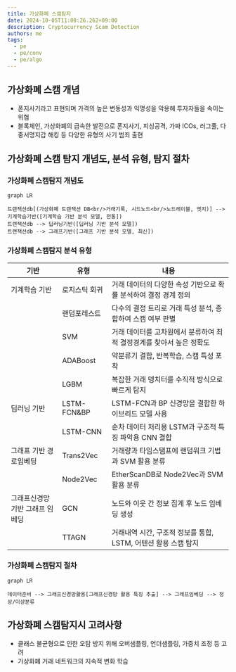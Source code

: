 ```yaml
---
title: 가상화폐 스캠탐지
date: 2024-10-05T11:08:26.262+09:00
description: Cryptocurrency Scam Detection
authors: me
tags:
  - pe
  - pe/conv 
  - pe/algo
---
```


## 가상화폐 스캠 개념

- 폰지사기라고 표현되며 가격의 높은 변동성과 익명성을 악용해 투자자들을 속이는 위협
- 블록체인, 가상화폐의 급속한 발전으로 폰지사기, 피싱공격, 가짜 ICOs, 러그풀, 다중서명지갑 해킹 등 다양한 유형의 사기 범죄 출현

## 가상화폐 스캠 탐지 개념도, 분석 유형, 탐지 절차

### 가상화폐 스캠탐지 개념도

```mermaid
graph LR

트랜잭션db[(가상화폐 트랜잭션 DB<br/>거래기록, 시드노드<br/>노드레이블, 엣지)] --> 기계학습기반([기계학습 기반 분석 모델, 전통])
트랜잭션db --> 딥러닝기반([딥러닝 기반 분석 모델])
트랜잭션db --> 그래프기반([그래프 기반 분석 모델, 최신])
```

### 가상화폐 스캠탐지 분석 유형

| 기반 | 유형 | 내용 |
| --- | --- | --- |
| 기계학습 기반 | 로지스틱 회귀 | 거래 데이터의 다양한 속성 기반으로 확률 분석하여 결정 경계 정의 |
| | 랜덤포레스트 | 다수의 결정 트리로 거래 특성 분석, 종합하여 스캠 여부 판별 |
| | SVM | 거래 데이터를 고차원에서 분류하여 최적 결정경계를 찾아서 높은 정확도 |
| | ADABoost | 약분류기 결합, 반복학습, 스캠 특성 포착 |
| | LGBM | 복잡한 거래 뎅치터를 수직적 방식으로 빠르게 탐지 |
| 딥러닝 기반 | LSTM-FCN&BP | LSTM-FCN과 BP 신경망을 결합한 하이브리드 모델 사용 |
| | LSTM-CNN | 순차 데이터 처리용 LSTM과 구조적 특징 파악용 CNN 결합 |
| 그래프 기반 경로임베딩 | Trans2Vec | 거래량과 타임스탬프에 랜덤워크 기법과 SVM 활용 분류 |
| | Node2Vec | EtherScanDB로 Node2Vec과 SVM 활용 분류 |
| 그래프신경망 기반 그래프 임베딩 | GCN | 노드와 이웃 간 정보 집계 후 노드 임베딩 생성 |
| | TTAGN | 거래내역 시간, 구조적 정보를 통합, LSTM, 어텐션 활용 스캠 탐지 |

### 가상화폐 스캠탐지 절차

```mermaid
graph LR

데이터준비 --> 그래프신경망활용[그래프신경망 활용 특징 추출] --> 그래프임베딩 --> 정상/이상분류
```

## 가상화폐 스캠탐지시 고려사항

- 클래스 불균형으로 인한 오탐 방지 위해 오버샘플링, 언더샘플링, 가중치 조정 등 고려
- 가상화폐 거래 네트워크의 지속적 변화 학습
